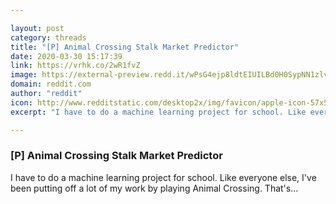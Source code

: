```yaml
---

layout: post
category: threads
title: "[P] Animal Crossing Stalk Market Predictor"
date: 2020-03-30 15:17:39
link: https://vrhk.co/2wR1fvZ
image: https://external-preview.redd.it/wPsG4ejp8ldtEIUILBd0H0SypNN1zlvdCRyWcrm-Uog.jpg?width=1200&height=628.272251309&auto=webp&crop=1200:628.272251309,smart&s=42f861da0fdd4fa1741ca7286848289a357ebd03
domain: reddit.com
author: "reddit"
icon: http://www.redditstatic.com/desktop2x/img/favicon/apple-icon-57x57.png
excerpt: "I have to do a machine learning project for school. Like everyone else, I've been putting off a lot of my work by playing Animal Crossing. That's..."

---
```


### [P] Animal Crossing Stalk Market Predictor

I have to do a machine learning project for school. Like everyone else, I've been putting off a lot of my work by playing Animal Crossing. That's...